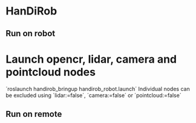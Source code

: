 # HanDiRob

## Run on robot

# Launch opencr, lidar, camera and pointcloud nodes
´roslaunch handirob_bringup handirob_robot.launch´
Individual nodes can be excluded using ´lidar:=false´, ´camera:=false´ or ´pointcloud:=false´

## Run on remote
